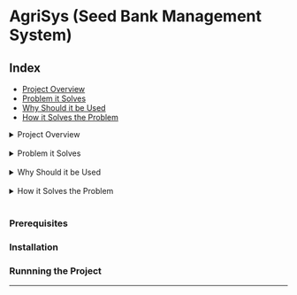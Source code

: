 # AgriSys (Seed Bank Management System)

## Index
- [Project Overview](#project-overview)
- [Problem it Solves](#problem-it-solves)
- [Why Should it be Used](#why-should-it-be-used)
- [How it Solves the Problem](#how-it-solves-the-problem)

<details>
  <summary>Project Overview</summary><br>

The seed bank management software is designed to help small and medium-sized farmers in India establish and manage local seed banks. It allows farmers to deposit, withdraw, and exchange seeds, promoting seed diversity and sustainable agricultural practices. Additionally, it provides a platform for knowledge sharing about organic farming methods.
</details><br>

<details>
  <summary>Problem it Solves</summary><br>

1. **Seed Security and Accessibility**: Many small-scale farmers face challenges in accessing quality seeds, especially after a poor harvest or natural disasters. This software provides a structured system for seed storage and distribution, ensuring farmers have access to a diverse range of seeds when needed.
   
2. **Crop Diversification**: By enabling the exchange and withdrawal of different seed varieties, the system encourages crop diversification, which can lead to better pest resistance, improved soil health, and increased resilience to climate change.

3. **Financial Stability**: In times of financial strain, farmers can borrow seeds, which they can repay with seeds from their next harvest. This reduces their dependence on expensive commercial seeds and loans.

4. **Knowledge Sharing**: The platform can serve as a hub for information on organic farming methods, helping farmers adopt sustainable practices that can improve yield and reduce environmental impact.
</details><br>

<details>
  <summary>Why Should it be Used</summary><br>

- **Community Empowerment**: The software empowers local farming communities by creating a cooperative system of seed management and exchange.
- **Cost-Effective**: Reduces the need for farmers to purchase expensive commercial seeds and lowers their financial burden.
- **Sustainability**: Promotes sustainable farming practices and crop diversification, leading to long-term agricultural and environmental benefits.
- **Convenience and Organization**: Provides a structured and organized way to manage seeds, reducing losses due to poor storage and ensuring timely availability of seeds.
</details>
<br>
<details>
  <summary>How it Solves the Problem</summary><br>

1. **Seed Management**: Farmers can easily deposit their seeds into the local seed bank after harvest. The software keeps track of seed types, quantities, and storage methods.
   
2. **Seed Distribution and Exchange**: Farmers can withdraw different seed varieties as needed, promoting crop diversity. The system records all transactions, ensuring transparency and accountability.

3. **Borrowing System**: Farmers can borrow seeds during difficult times and repay them after their next harvest. This feature helps maintain seed availability without financial strain.

4. **Knowledge Sharing Platform**: The software can include a section for educational resources, workshops, and community discussions about organic farming and best practices.
</details>
<br>

### Prerequisites

### Installation

### Runnning the Project
---
